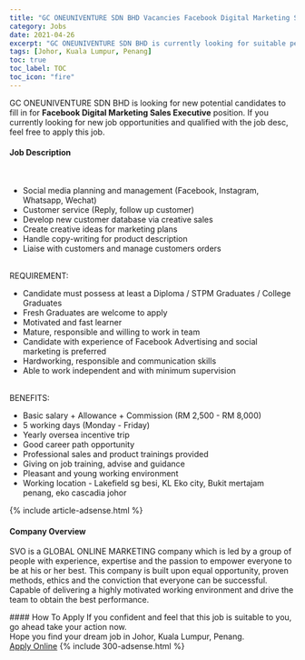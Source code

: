 ```yaml
---
title: "GC ONEUNIVENTURE SDN BHD Vacancies Facebook Digital Marketing Sales Executive" 
category: Jobs 
date: 2021-04-26 
excerpt: "GC ONEUNIVENTURE SDN BHD is currently looking for suitable person to fill in the Facebook Digital Marketing Sales Executive which based in Johor, Kuala Lumpur, Penang" 
tags: [Johor, Kuala Lumpur, Penang] 
toc: true 
toc_label: TOC 
toc_icon: "fire" 
--- 
```


<p>GC ONEUNIVENTURE SDN BHD is looking for new potential candidates to fill in for <b>Facebook Digital Marketing Sales Executive</b> position. If you currently looking for new job opportunities and qualified with the job desc, feel free to apply this job.
</p><div><div><h4>Job Description</h4></div><div><div><span><div><br><ul><li>Social media planning and management (Facebook, Instagram, Whatsapp, Wechat)</li><li>Customer service (Reply, follow up customer)</li><li>Develop new customer database via creative sales</li><li>Create creative ideas for marketing plans</li><li>Handle copy-writing for product description</li><li>Liaise with customers and manage customers orders</li></ul><br><div>REQUIREMENT:<ul><li>Candidate must possess at least a Diploma / STPM Graduates / College Graduates</li><li>Fresh Graduates are welcome to apply</li><li>Motivated and fast learner</li><li>Mature, responsible and willing to work in team</li><li>Candidate with experience of Facebook Advertising and social marketing is preferred</li><li>Hardworking, responsible and communication skills</li><li>Able to work independent and with minimum supervision</li></ul><br>BENEFITS:<ul><li>Basic salary + Allowance + Commission (RM 2,500 - RM 8,000)</li><li>5 working days (Monday - Friday)</li><li>Yearly oversea incentive trip</li><li>Good career path opportunity</li><li>Professional sales and product trainings provided</li><li>Giving on job training, advise and guidance</li><li>Pleasant and young working environment</li><li>Working location - Lakefield sg besi, KL Eko city, Bukit mertajam penang, eko cascadia johor</li></ul></div></div></span></div></div></div> 
{% include article-adsense.html %} 
<div><div><h4>Company Overview</h4></div><div><div><span><div><p>SVO&#160;is a GLOBAL ONLINE MARKETING company which is led by a group of people with experience, expertise and the passion to empower everyone to be at his or her best. This company is built upon equal opportunity, proven methods, ethics and the conviction that everyone can be successful. Capable of delivering a highly motivated working environment and drive the team to obtain the best performance.&#160;</p></div></span></div></div></div> 
#### How To Apply 
If you confident and feel that this job is suitable to you, go ahead take your action now. <br/> 
Hope you find your dream job in Johor, Kuala Lumpur, Penang. <br/> 
<a href="https://www.jobstreet.com.my/en/job/facebook-digital-marketing-sales-executive-4527947?jobId=jobstreet-my-job-4527947&" class="btn btn--info" target="_blank" rel="nofollow noopenner">Apply Online</a> 
{% include 300-adsense.html %} 
